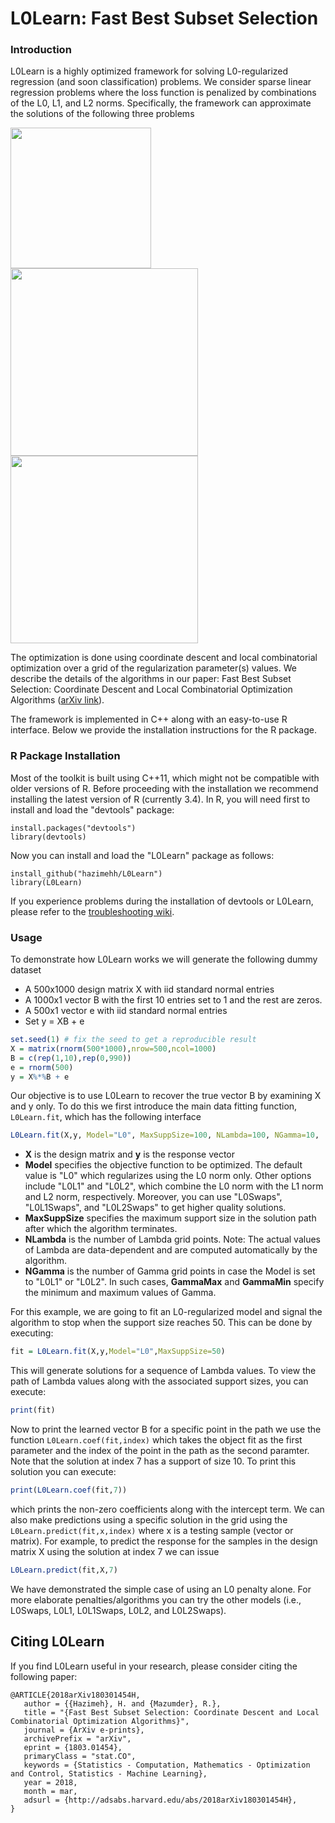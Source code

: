 # L0Learn: Fast Best Subset Selection

### Introduction
L0Learn is a highly optimized framework for solving L0-regularized regression (and soon classification) problems. We consider sparse linear regression problems where the loss function is penalized by combinations of the L0, L1, and L2 norms. Specifically, the framework can approximate the solutions of the following three problems

<img src="https://user-images.githubusercontent.com/11324150/31854350-b33425ca-b665-11e7-8d6e-eb9da62e7560.png" width = 225>
<img src="https://user-images.githubusercontent.com/11324150/31854351-b6847b12-b665-11e7-879d-a7668f395267.png" width = 300>
<img src="https://user-images.githubusercontent.com/11324150/31854353-b816a1f8-b665-11e7-86a2-9b3c3c7bde34.png" width = 300>

The optimization is done using coordinate descent and local combinatorial optimization over a grid of the regularization parameter(s) values. We describe the details of the algorithms in our paper: Fast Best Subset Selection: Coordinate Descent and Local Combinatorial Optimization Algorithms ([arXiv link](https://arxiv.org/abs/1803.01454)). 

The framework is implemented in C++ along with an easy-to-use R interface. Below we provide the installation instructions for the R package.

### R Package Installation
Most of the toolkit is built using C++11, which might not be compatible with older versions of R. Before proceeding with the installation we recommend installing the latest version of R (currently 3.4). In R, you will need first to install and load the "devtools" package:
```
install.packages("devtools")
library(devtools)
```
Now you can install and load the "L0Learn" package as follows:
```
install_github("hazimehh/L0Learn")
library(L0Learn)
```
If you experience problems during the installation of devtools or L0Learn, please refer to the [troubleshooting wiki](https://github.com/hazimehh/L0Learn/wiki/Installation-Troubleshooting).

### Usage
To demonstrate how L0Learn works we will generate the following dummy dataset
* A 500x1000 design matrix X with iid standard normal entries
* A 1000x1 vector B with the first 10 entries set to 1 and the rest are zeros.
* A 500x1 vector e with iid standard normal entries
* Set y  = XB + e
```R
set.seed(1) # fix the seed to get a reproducible result
X = matrix(rnorm(500*1000),nrow=500,ncol=1000)
B = c(rep(1,10),rep(0,990))
e = rnorm(500)
y = X%*%B + e
```
Our objective is to use L0Learn to recover the true vector B by examining X and y only. To do this we first introduce the main data fitting function, `L0Learn.fit`, which has the following interface
```R
L0Learn.fit(X,y, Model="L0", MaxSuppSize=100, NLambda=100, NGamma=10,	GammaMax=10, GammaMin=0.0001)
```
* **X** is the design matrix and **y** is the response vector
* **Model** specifies the objective function to be optimized. The default value is "L0" which regularizes using the L0 norm only. Other options include "L0L1" and "L0L2", which combine the L0 norm with the L1 norm and L2 norm, respectively. Moreover, you can use "L0Swaps", "L0L1Swaps", and "L0L2Swaps" to get higher quality solutions.
* **MaxSuppSize** specifies the maximum support size in the solution path after which the algorithm terminates.
* **NLambda** is the number of Lambda grid points. Note: The actual values of Lambda are data-dependent and are computed automatically by the algorithm.
* **NGamma** is the number of Gamma grid points in case the Model is set to "L0L1" or "L0L2". In such cases, **GammaMax** and **GammaMin** specify the minimum and maximum values of Gamma.

For this example, we are going to fit an L0-regularized model and signal the algorithm to stop when the support size reaches 50. This can be done by executing:
```R
fit = L0Learn.fit(X,y,Model="L0",MaxSuppSize=50)
```
This will generate solutions for a sequence of Lambda values. To view the path of Lambda values along with the associated support sizes, you can execute:
```R
print(fit)
```
Now to print the learned vector B for a specific point in the path we use the function `L0Learn.coef(fit,index)` which takes the object fit as the first parameter and the index of the point in the path as the second paramter. Note that the solution at index 7 has a support of size 10. To print this solution you can execute:
```R
print(L0Learn.coef(fit,7))
```
which prints the non-zero coefficients along with the intercept term. We can also make predictions using a specific solution in the grid using the `L0Learn.predict(fit,x,index)` where x is a testing sample (vector or matrix). For example, to predict the response for the samples in the design matrix X using the solution at index 7 we can issue
```R
L0Learn.predict(fit,X,7)
```
We have demonstrated the simple case of using an L0 penalty alone. For more elaborate penalties/algorithms you can try the other models (i.e., L0Swaps, L0L1, L0L1Swaps, L0L2, and L0L2Swaps).

## Citing L0Learn
If you find L0Learn useful in your research, please consider citing the following paper:
```
@ARTICLE{2018arXiv180301454H,
   author = {{Hazimeh}, H. and {Mazumder}, R.},
   title = "{Fast Best Subset Selection: Coordinate Descent and Local Combinatorial Optimization Algorithms}",
   journal = {ArXiv e-prints},
   archivePrefix = "arXiv",
   eprint = {1803.01454},
   primaryClass = "stat.CO",
   keywords = {Statistics - Computation, Mathematics - Optimization and Control, Statistics - Machine Learning},
   year = 2018,
   month = mar,
   adsurl = {http://adsabs.harvard.edu/abs/2018arXiv180301454H},
}
```
